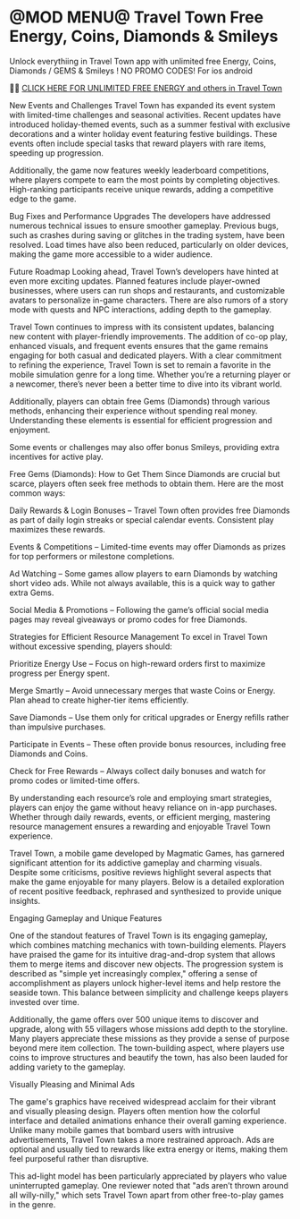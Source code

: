 # @MOD MENU@ Travel Town Free Energy, Coins, Diamonds & Smileys

Unlock everythiing in Travel Town app with unlimited free Energy, Coins, Diamonds / GEMS  & Smileys ! NO PROMO CODES! For ios android

🛑🛑 <a href="https://new.getitnow.icu/new2/pages/traveltown.html">CLICK HERE FOR UNLIMITED FREE ENERGY and others in Travel Town </a>

New Events and Challenges
Travel Town has expanded its event system with limited-time challenges and seasonal activities. Recent updates have introduced holiday-themed events, such as a summer festival with exclusive decorations and a winter holiday event featuring festive buildings. These events often include special tasks that reward players with rare items, speeding up progression.

Additionally, the game now features weekly leaderboard competitions, where players compete to earn the most points by completing objectives. High-ranking participants receive unique rewards, adding a competitive edge to the game.

Bug Fixes and Performance Upgrades
The developers have addressed numerous technical issues to ensure smoother gameplay. Previous bugs, such as crashes during saving or glitches in the trading system, have been resolved. Load times have also been reduced, particularly on older devices, making the game more accessible to a wider audience.

Future Roadmap
Looking ahead, Travel Town’s developers have hinted at even more exciting updates. Planned features include player-owned businesses, where users can run shops and restaurants, and customizable avatars to personalize in-game characters. There are also rumors of a story mode with quests and NPC interactions, adding depth to the gameplay.

 
Travel Town continues to impress with its consistent updates, balancing new content with player-friendly improvements. The addition of co-op play, enhanced visuals, and frequent events ensures that the game remains engaging for both casual and dedicated players. With a clear commitment to refining the experience, Travel Town is set to remain a favorite in the mobile simulation genre for a long time. Whether you’re a returning player or a newcomer, there’s never been a better time to dive into its vibrant world.
 

 Additionally, players can obtain free Gems (Diamonds) through various methods, enhancing their experience without spending real money. Understanding these elements is essential for efficient progression and enjoyment.


 
  Some events or challenges may also offer bonus Smileys, providing extra incentives for active play.

Free Gems (Diamonds): How to Get Them
Since Diamonds are crucial but scarce, players often seek free methods to obtain them. Here are the most common ways:

Daily Rewards & Login Bonuses – Travel Town often provides free Diamonds as part of daily login streaks or special calendar events. Consistent play maximizes these rewards.



Events & Competitions – Limited-time events may offer Diamonds as prizes for top performers or milestone completions.

Ad Watching – Some games allow players to earn Diamonds by watching short video ads. While not always available, this is a quick way to gather extra Gems.

Social Media & Promotions – Following the game’s official social media pages may reveal giveaways or promo codes for free Diamonds.



Strategies for Efficient Resource Management
To excel in Travel Town without excessive spending, players should:

Prioritize Energy Use – Focus on high-reward orders first to maximize progress per Energy spent.

Merge Smartly – Avoid unnecessary merges that waste Coins or Energy. Plan ahead to create higher-tier items efficiently.

Save Diamonds – Use them only for critical upgrades or Energy refills rather than impulsive purchases.

Participate in Events – These often provide bonus resources, including free Diamonds and Coins.

Check for Free Rewards – Always collect daily bonuses and watch for promo codes or limited-time offers.

 
 By understanding each resource’s role and employing smart strategies, players can enjoy the game without heavy reliance on in-app purchases. Whether through daily rewards, events, or efficient merging, mastering resource management ensures a rewarding and enjoyable Travel Town experience.

Travel Town, a mobile game developed by Magmatic Games, has garnered significant attention for its addictive gameplay and charming visuals. Despite some criticisms, positive reviews highlight several aspects that make the game enjoyable for many players. Below is a detailed exploration of recent positive feedback, rephrased and synthesized to provide unique insights.

Engaging Gameplay and Unique Features

One of the standout features of Travel Town is its engaging gameplay, which combines matching mechanics with town-building elements. Players have praised the game for its intuitive drag-and-drop system that allows them to merge items and discover new objects. The progression system is described as "simple yet increasingly complex," offering a sense of accomplishment as players unlock higher-level items and help restore the seaside town. This balance between simplicity and challenge keeps players invested over time.

Additionally, the game offers over 500 unique items to discover and upgrade, along with 55 villagers whose missions add depth to the storyline. Many players appreciate these missions as they provide a sense of purpose beyond mere item collection. The town-building aspect, where players use coins to improve structures and beautify the town, has also been lauded for adding variety to the gameplay.

Visually Pleasing and Minimal Ads

The game's graphics have received widespread acclaim for their vibrant and visually pleasing design. Players often mention how the colorful interface and detailed animations enhance their overall gaming experience. Unlike many mobile games that bombard users with intrusive advertisements, Travel Town takes a more restrained approach. Ads are optional and usually tied to rewards like extra energy or items, making them feel purposeful rather than disruptive.

This ad-light model has been particularly appreciated by players who value uninterrupted gameplay. One reviewer noted that "ads aren’t thrown around all willy-nilly," which sets Travel Town apart from other free-to-play games in the genre.
